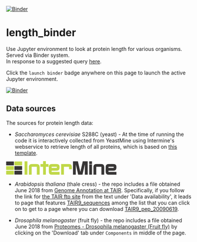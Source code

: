 [![Binder](https://mybinder.org/badge.svg)](https://mybinder.org/v2/gh/fomightez/length_binder/master?filepath=index.ipynb)

# length_binder

Use Jupyter environment to look at protein length for various organisms. Served via Binder system.  
In response to a suggested query [here](https://twitter.com/PlantEvolution/status/1011423582512144385).

Click the `launch binder` badge anywhere on this page to launch the active Jupyter environment.

[![Binder](https://mybinder.org/badge.svg)](https://mybinder.org/v2/gh/fomightez/length_binder/master?filepath=index.ipynb)

Data sources
------------

The sources for protein length data:

- *Saccharomyces cerevisiae* S288C (yeast) - At the time of running the code it is interactively collected from YeastMine using Intermine's webservice to retrieve length of all proteins, which is based on [this template](https://yeastmine.yeastgenome.org/yeastmine/template.do?name=Organism_Protein&scope=all).

![Intermine](https://github.com/intermine/design-materials/blob/master/logos/intermine/intermine-300x37.png?raw=true)

- *Arabidopsis thaliana* (thale cress) - the repo includes a file obtained June 2018 from [Genome Annotation at TAIR](https://www.arabidopsis.org/portals/genAnnotation/gene_structural_annotation/annotation_data.jsp). Specifically, if you follow the link for [the TAIR ftp site](ftp://ftp.arabidopsis.org/home/tair/Genes/TAIR9_genome_release/) from the text under 'Data availability', it leads to page that features [TAIR9_sequences](ftp://ftp.arabidopsis.org/home/tair/Genes/TAIR9_genome_release/) among the list that you can click on to get to a page where you can download [TAIR9_pep_20090619](ftp://ftp.arabidopsis.org/home/tair/Genes/TAIR9_genome_release/TAIR9_sequences/TAIR9_pep_20090619).


- *Drosophila melanogaster* (fruit fly) - the repo includes a file obtained June 2018 from [Proteomes - Drosophila melanogaster (Fruit fly)](https://www.uniprot.org/proteomes/UP000000803) by clicking on the 'Download' tab under `Components` in middle of the page.

